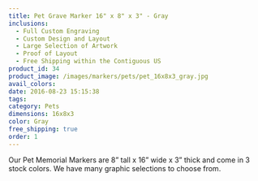 ```yaml
---
title: Pet Grave Marker 16" x 8" x 3" - Gray
inclusions:
  - Full Custom Engraving
  - Custom Design and Layout
  - Large Selection of Artwork
  - Proof of Layout
  - Free Shipping within the Contiguous US
product_id: 34
product_image: /images/markers/pets/pet_16x8x3_gray.jpg
avail_colors: 
date: 2016-08-23 15:15:38
tags:
category: Pets
dimensions: 16x8x3
color: Gray
free_shipping: true
order: 1
---
```

Our Pet Memorial Markers are 8” tall x 16” wide x 3” thick and come in 3 stock colors. We have many graphic selections to choose from.